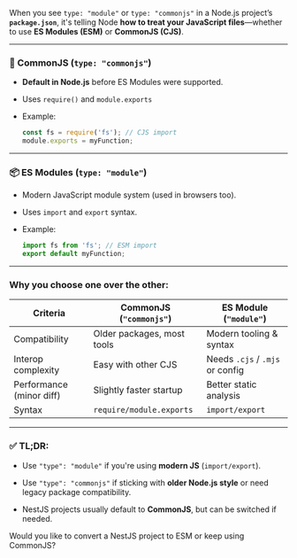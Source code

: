 



When you see `type: "module"` or `type: "commonjs"` in a Node.js project’s **`package.json`**, it's telling Node **how to treat your JavaScript files**—whether to use **ES Modules (ESM)** or **CommonJS (CJS)**.

---

### 🔁 CommonJS (`type: "commonjs"`)

- **Default in Node.js** before ES Modules were supported.
    
- Uses `require()` and `module.exports`
    
- Example:
    
    ```js
    const fs = require('fs'); // CJS import
    module.exports = myFunction;
    ```
    

---

### 📦 ES Modules (`type: "module"`)

- Modern JavaScript module system (used in browsers too).
    
- Uses `import` and `export` syntax.
    
- Example:
    
    ```js
    import fs from 'fs'; // ESM import
    export default myFunction;
    ```
    

---

### Why you choose one over the other:

|Criteria|CommonJS (`"commonjs"`)|ES Module (`"module"`)|
|---|---|---|
|Compatibility|Older packages, most tools|Modern tooling & syntax|
|Interop complexity|Easy with other CJS|Needs `.cjs` / `.mjs` or config|
|Performance (minor diff)|Slightly faster startup|Better static analysis|
|Syntax|`require/module.exports`|`import/export`|

---

### ✅ TL;DR:

- Use `"type": "module"` if you're using **modern JS** (`import/export`).
    
- Use `"type": "commonjs"` if sticking with **older Node.js style** or need legacy package compatibility.
    
- NestJS projects usually default to **CommonJS**, but can be switched if needed.
    

Would you like to convert a NestJS project to ESM or keep using CommonJS?

